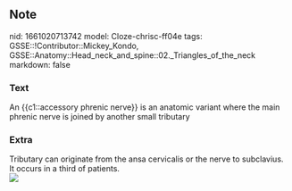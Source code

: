 ## Note
nid: 1661020713742
model: Cloze-chrisc-ff04e
tags: GSSE::!Contributor::Mickey_Kondo, GSSE::Anatomy::Head_neck_and_spine::02._Triangles_of_the_neck
markdown: false

### Text
<div>
  An {{c1::accessory phrenic nerve}} is an anatomic variant where
  the main phrenic nerve is joined by another small tributary
</div>

### Extra
<div>
  Tributary can originate from the ansa cervicalis or the nerve to
  subclavius.
</div>It occurs in a third of patients.
<div><img src="3-Figure1-1.png"></div>
